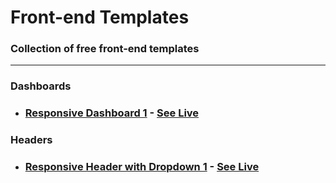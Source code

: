 # **Front-end Templates**

### **Collection of free front-end templates**

---

### **Dashboards**

- ### [Responsive Dashboard 1](https://github.com/monciego/frontend-templates/tree/main/dashboard/responsive-dashboard-1) - [**See Live**](https://dashboard-template1.netlify.app/)

### **Headers**

- ### [Responsive Header with Dropdown 1](https://github.com/monciego/frontend-templates/tree/main/headers/responsive-header-dropdown-1) - [**See Live**](https://header-template-1.netlify.app/)
